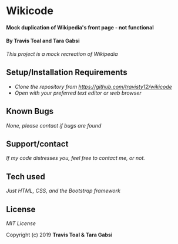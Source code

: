 # Wikicode

#### Mock duplication of Wikipedia's front page - not functional

#### By Travis Toal and Tara Gabsi

_This project is a mock recreation of Wikipedia_

## Setup/Installation Requirements

* _Clone the repository from https://github.com/travisty12/wikicode_
* _Open with your preferred text editor or web browser_

## Known Bugs

_None, please contact if bugs are found_

## Support/contact

_If my code distresses you, feel free to contact me, or not._

## Tech used

_Just HTML, CSS, and the Bootstrap framework_

## License

*MIT License*

Copyright (c) 2019 **Travis Toal & Tara Gabsi**
